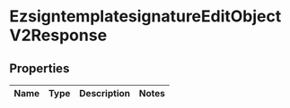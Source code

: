 
# EzsigntemplatesignatureEditObjectV2Response

## Properties
| Name | Type | Description | Notes |
| ------------ | ------------- | ------------- | ------------- |



